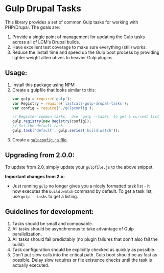 Gulp Drupal Tasks
=================

This library provides a set of common Gulp tasks for working with PHP/Drupal. The goals are:

1. Provide a single point of management for updating the Gulp tasks across all of LCM's Drupal builds.
2. Have excellent test coverage to make sure everything (still) works.
3. Reduce the install time and speed up the Gulp boot process by providing lighter weight alternatives to heavier Gulp plugins.

Usage:
------
1. Install this package using NPM
2. Create a gulpfile that looks similar to this:
    ```javascript
    var gulp = require('gulp');
    var Registry = require('lastcall-gulp-drupal-tasks');
    var config = require('./gulpconfig');
    
    // Register common tasks.  Use `gulp --tasks` to get a current list.
    gulp.registry(new Registry(config));
    // Set the default task.
    gulp.task('default', gulp.series('build:watch'));
    ```
3.  Create a [`gulpconfig.js` file](docs/config-reference.js).

Upgrading from 2.0.0:
---------------------
To update from 2.0, simply update your `gulpfile.js` to the above snippet.

**Important changes from 2.x:**

- Just running `gulp` no longer gives you a nicely formatted task list - it now executes the `build:watch` command by default. To get a task list, use `gulp --tasks` to get a listing.

Guidelines for development:
--------------------------
1. Tasks should be small and composable.
2. All tasks should be asynchronous to take advantage of Gulp parallelization.
3. All tasks should fail predictably (no plugin failures that don't also fail the build).
4. Task configuration should be explicitly checked as quickly as possible.
5. Don't put slow calls into the critical path.  Gulp boot should be as fast as possible.  Delay slow requires or file existence checks until the task is actually executed.